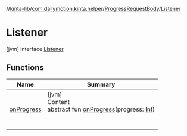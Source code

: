//[kinta-lib](../../../../index.md)/[com.dailymotion.kinta.helper](../../index.md)/[ProgressRequestBody](../index.md)/[Listener](index.md)



# Listener  
 [jvm] interface [Listener](index.md)   


## Functions  
  
|  Name |  Summary | 
|---|---|
| <a name="com.dailymotion.kinta.helper/ProgressRequestBody.Listener/onProgress/#kotlin.Int/PointingToDeclaration/"></a>[onProgress](on-progress.md)| <a name="com.dailymotion.kinta.helper/ProgressRequestBody.Listener/onProgress/#kotlin.Int/PointingToDeclaration/"></a>[jvm]  <br>Content  <br>abstract fun [onProgress](on-progress.md)(progress: [Int](https://kotlinlang.org/api/latest/jvm/stdlib/kotlin/-int/index.html))  <br><br><br>|

